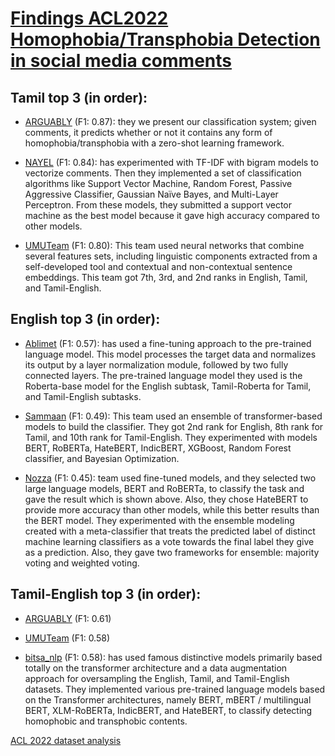 # [Findings ACL2022 Homophobia/Transphobia Detection in social media comments](https://aclanthology.org/2022.ltedi-1.57.pdf)

## Tamil top 3 (in order):
- [ARGUABLY](https://aclanthology.org/2022.ltedi-1.55/) (F1: 0.87): they we present our classification system; given comments, it predicts whether or not it contains any form of homophobia/transphobia with a zero-shot learning framework.

- [NAYEL](https://aclanthology.org/2022.ltedi-1.42.pdf) (F1: 0.84): has experimented with TF-IDF with bigram models to vectorize comments. Then they implemented a set of classification algorithms like Support Vector Machine, Random Forest, Passive Aggressive Classifier, Gaussian Naïve Bayes, and Multi-Layer Perceptron. From these models, they submitted a support vector machine as the best model because it gave high accuracy compared to other models.

- [UMUTeam](https://aclanthology.org/2022.ltedi-1.16.pdf) (F1: 0.80): This team used neural networks that combine several features sets, including linguistic components extracted from a self-developed tool and contextual and non-contextual sentence embeddings. This team got 7th, 3rd, and 2nd ranks in English, Tamil, and Tamil-English.

## English top 3 (in order):
- [Ablimet](https://aclanthology.org/2022.ltedi-1.19.pdf) (F1: 0.57): has used a fine-tuning approach to the pre-trained language model. This model processes the target data and normalizes its output by a layer normalization module, followed by two fully connected layers. The pre-trained language model they used is the Roberta-base model for the English subtask, Tamil-Roberta for Tamil, and Tamil-English subtasks.

- [Sammaan](https://aclanthology.org/2022.ltedi-1.39.pdf) (F1: 0.49): This team used an ensemble of transformer-based models to build the classifier. They got 2nd rank for English, 8th rank for Tamil, and 10th rank for Tamil-English. They experimented with models BERT, RoBERTa, HateBERT, IndicBERT, XGBoost, Random Forest classifier, and Bayesian Optimization.

- [Nozza](https://aclanthology.org/2022.ltedi-1.37.pdf) (F1: 0.45): team used fine-tuned models, and they selected two large language models, BERT and RoBERTa, to classify the task and gave the result which is shown above. Also, they chose HateBERT to provide more accuracy than other models, while this better results than the BERT model. They experimented with the ensemble modeling created with a meta-classifier that treats the predicted label of distinct machine learning classifiers as a vote towards the final label they give as a prediction. Also, they gave two frameworks for ensemble: majority voting and weighted voting.

## Tamil-English top 3 (in order):
- [ARGUABLY](https://aclanthology.org/2022.ltedi-1.55/) (F1: 0.61)

- [UMUTeam](https://aclanthology.org/2022.ltedi-1.16.pdf) (F1: 0.58)

- [bitsa_nlp](https://aclanthology.org/2022.ltedi-1.18.pdf) (F1: 0.58): has used famous distinctive models primarily based totally on the transformer architecture and a data augmentation approach for oversampling the English, Tamil, and Tamil-English datasets. They implemented various pre-trained language models based on the Transformer architectures, namely BERT, mBERT / multilingual BERT, XLM-RoBERTa, IndicBERT, and HateBERT, to classify detecting homophobic and transphobic contents. 


[ACL 2022 dataset analysis](https://arxiv.org/pdf/2109.00227.pdf)